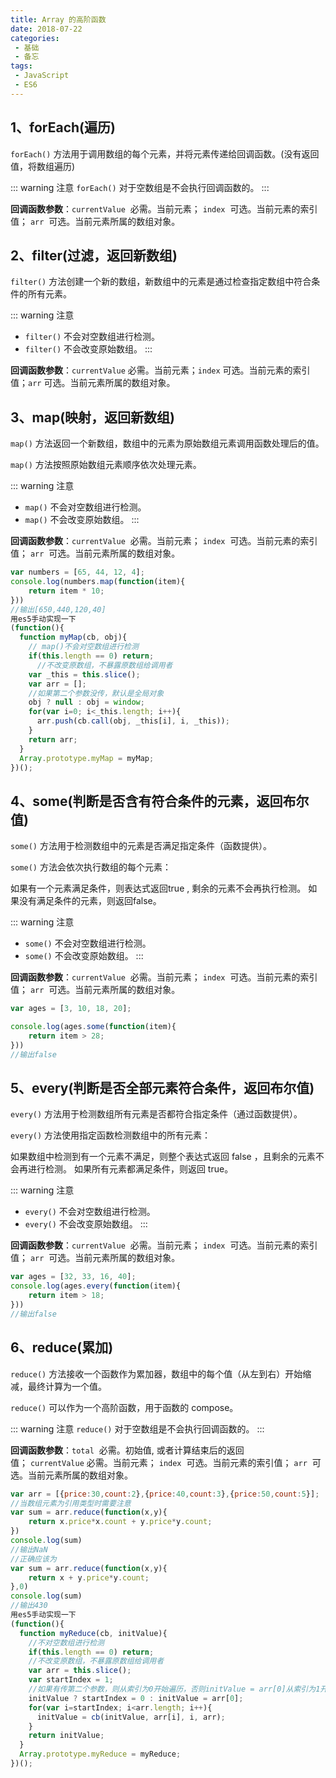 ```yaml
---
title: Array 的高阶函数
date: 2018-07-22
categories:
 - 基础
 - 备忘
tags:
 - JavaScript
 - ES6
---
```


## 1、forEach(遍历)
`forEach()` 方法用于调用数组的每个元素，并将元素传递给回调函数。(没有返回值，将数组遍历)

::: warning 注意
`forEach()` 对于空数组是不会执行回调函数的。
:::

__回调函数参数__：`currentValue`  必需。当前元素； `index`  可选。当前元素的索引值； `arr`  可选。当前元素所属的数组对象。

## 2、filter(过滤，返回新数组)
`filter()` 方法创建一个新的数组，新数组中的元素是通过检查指定数组中符合条件的所有元素。

::: warning 注意
* `filter()` 不会对空数组进行检测。
* `filter()` 不会改变原始数组。
:::

__回调函数参数__：`currentValue` 必需。当前元素；`index` 可选。当前元素的索引值；`arr` 可选。当前元素所属的数组对象。

## 3、map(映射，返回新数组)
`map()` 方法返回一个新数组，数组中的元素为原始数组元素调用函数处理后的值。

`map()` 方法按照原始数组元素顺序依次处理元素。

::: warning 注意
* `map()` 不会对空数组进行检测。
* `map()` 不会改变原始数组。
:::

__回调函数参数__：`currentValue`  必需。当前元素； `index`  可选。当前元素的索引值； `arr`  可选。当前元素所属的数组对象。

```js
var numbers = [65, 44, 12, 4];
console.log(numbers.map(function(item){
	return item * 10;
}))
//输出[650,440,120,40]
用es5手动实现一下
(function(){
  function myMap(cb, obj){
    // map()不会对空数组进行检测
    if(this.length == 0) return;
      //不改变原数组，不暴露原数组给调用者
    var _this = this.slice();
    var arr = [];
    //如果第二个参数没传，默认是全局对象
    obj ? null : obj = window;
    for(var i=0; i<_this.length; i++){
      arr.push(cb.call(obj, _this[i], i, _this));
    }
    return arr;
  }
  Array.prototype.myMap = myMap;
})();
```

## 4、some(判断是否含有符合条件的元素，返回布尔值)
`some()` 方法用于检测数组中的元素是否满足指定条件（函数提供）。

`some()` 方法会依次执行数组的每个元素：

如果有一个元素满足条件，则表达式返回true , 剩余的元素不会再执行检测。
如果没有满足条件的元素，则返回false。

::: warning 注意
* `some()` 不会对空数组进行检测。
* `some()` 不会改变原始数组。
:::

__回调函数参数__：`currentValue`  必需。当前元素； `index`  可选。当前元素的索引值； `arr`  可选。当前元素所属的数组对象。

```js
var ages = [3, 10, 18, 20];

console.log(ages.some(function(item){
	return item > 28;
}))
//输出false
```

## 5、every(判断是否全部元素符合条件，返回布尔值)
`every()` 方法用于检测数组所有元素是否都符合指定条件（通过函数提供）。

`every()` 方法使用指定函数检测数组中的所有元素：

如果数组中检测到有一个元素不满足，则整个表达式返回 false ，且剩余的元素不会再进行检测。
如果所有元素都满足条件，则返回 true。

::: warning 注意
* `every()` 不会对空数组进行检测。
* `every()` 不会改变原始数组。
:::

__回调函数参数__：`currentValue`  必需。当前元素； `index`  可选。当前元素的索引值； `arr`  可选。当前元素所属的数组对象。

```js
var ages = [32, 33, 16, 40];
console.log(ages.every(function(item){
	return item > 18;
}))
//输出false
```

## 6、reduce(累加)
`reduce()` 方法接收一个函数作为累加器，数组中的每个值（从左到右）开始缩减，最终计算为一个值。

`reduce()` 可以作为一个高阶函数，用于函数的 compose。

::: warning 注意
`reduce()` 对于空数组是不会执行回调函数的。
:::

__回调函数参数__：`total`  必需。初始值, 或者计算结束后的返回值； `currentValue` 必需。当前元素； `index`  可选。当前元素的索引值； `arr`  可选。当前元素所属的数组对象。

```js
var arr = [{price:30,count:2},{price:40,count:3},{price:50,count:5}];
//当数组元素为引用类型时需要注意
var sum = arr.reduce(function(x,y){
	return x.price*x.count + y.price*y.count;
})
console.log(sum)
//输出NaN
//正确应该为
var sum = arr.reduce(function(x,y){
	return x + y.price*y.count;
},0)
console.log(sum)
//输出430
用es5手动实现一下
(function(){
  function myReduce(cb, initValue){
    //不对空数组进行检测
    if(this.length == 0) return;
    //不改变原数组，不暴露原数组给调用者
    var arr = this.slice();
    var startIndex = 1;
    //如果有传第二个参数，则从索引为0开始遍历，否则initValue = arr[0]从索引为1开始遍历
    initValue ? startIndex = 0 : initValue = arr[0];
    for(var i=startIndex; i<arr.length; i++){
      initValue = cb(initValue, arr[i], i, arr);
    }
    return initValue;
  }
  Array.prototype.myReduce = myReduce;
})();
```
 